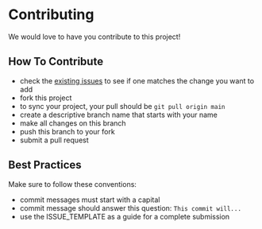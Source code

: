 # Contributing

We would love to have you contribute to this project!

## How To Contribute

* check the [existing issues](https://github.com/pdhoward/boo/issues) to see if one matches the change you want to add
* fork this project
* to sync your project, your pull should be `git pull origin main`
* create a descriptive branch name that starts with your name
* make all changes on this branch
* push this branch to your fork
* submit a pull request

## Best Practices

Make sure to follow these conventions:

* commit messages must start with a capital
* commit message should answer this question: `This commit will...`
* use the ISSUE_TEMPLATE as a guide for a complete submission
